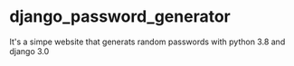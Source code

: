 # django_password_generator
It's a simpe website that generats random passwords with python 3.8 and django 3.0
